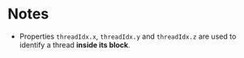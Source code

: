 # Notes

- Properties `threadIdx.x`, `threadIdx.y` and `threadIdx.z` are used to identify a thread **inside its block**.